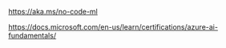 https://aka.ms/no-code-ml 

https://docs.microsoft.com/en-us/learn/certifications/azure-ai-fundamentals/


